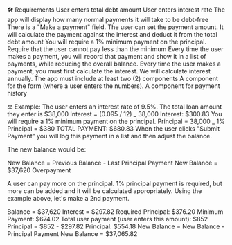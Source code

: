 🛠 Requirements
User enters total debt amount
User enters interest rate
The app will display how many normal payments it will take to be debt-free
There is a "Make a payment" field. The user can set the payment amount. It will calculate the payment against the interest and deduct it from the total debt amount
You will require a 1% minimum payment on the principal.
Require that the user cannot pay less than the minimum
Every time the user makes a payment, you will record that payment and show it in a list of payments, while reducing the overall balance.
Every time the user makes a payment, you must first calculate the interest. We will calculate interest annually.
The app must include at least two (2) components
A component for the form (where a user enters the numbers).
A component for payment history

⚖️ Example:
The user enters an interest rate of 9.5%. The total loan amount they enter is $38,000
Interest = (0.095 / 12) _ 38,000
Interest: $300.83
You will require a 1% minimum payment on the principal.
Principal = 38,000 _ 1%
Principal = $380
TOTAL PAYMENT: $680.83
When the user clicks "Submit Payment" you will log this payment in a list and then adjust the balance.

The new balance would be:

New Balance = Previous Balance - Last Principal Payment
New Balance = $37,620
Overpayment

A user can pay more on the principal. 1% principal payment is required, but more can be added and it will be calculated appropriately. Using the example above, let's make a 2nd payment.

Balance = $37,620
Interest = $297.82
Required Principal: $376.20
Minimum Payment: $674.02
Total user payment (user enters this amount): $852
Principal = $852 - $297.82
Principal: $554.18
New Balance = New Balance - Principal Payment
New Balance = $37,065.82
